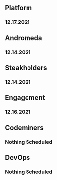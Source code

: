 ## Platform
### 12.17.2021

## Andromeda
### 12.14.2021

## Steakholders
### 12.14.2021

## Engagement
### 12.16.2021

## Codeminers
### Nothing Scheduled

## DevOps
### Nothing Scheduled
